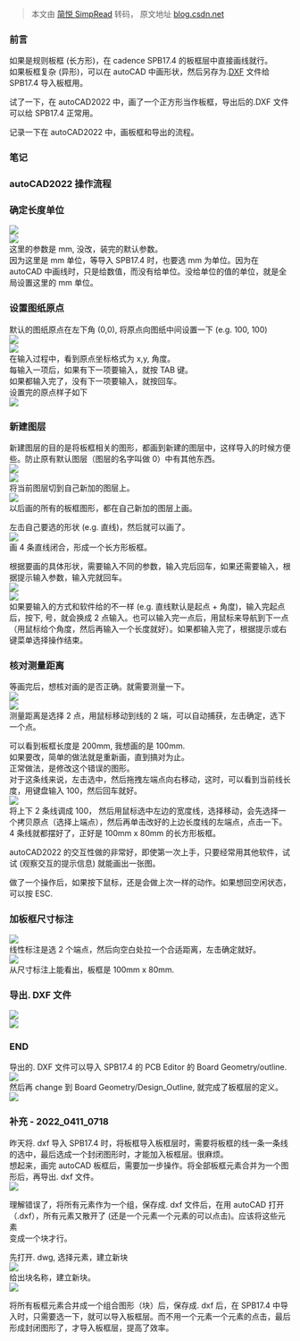 > 本文由 [简悦 SimpRead](http://ksria.com/simpread/) 转码， 原文地址 [blog.csdn.net](https://blog.csdn.net/LostSpeed/article/details/124080794)

### 前言

如果是规则板框 (长方形)，在 cadence SPB17.4 的板框层中直接画线就行。  
如果板框复杂 (异形)，可以在 autoCAD 中画形状，然后另存为.[DXF](https://so.csdn.net/so/search?q=DXF&spm=1001.2101.3001.7020) 文件给 SPB17.4 导入板框用。

试了一下，在 autoCAD2022 中，画了一个正方形当作板框，导出后的.DXF 文件可以给 SPB17.4 正常用。

记录一下在 autoCAD2022 中，画板框和导出的流程。

### 笔记

### autoCAD2022 操作流程

### 确定长度单位

![](https://i-blog.csdnimg.cn/blog_migrate/c11d9dc2970902bf276a9d8e91ea14ac.png)  
![](https://i-blog.csdnimg.cn/blog_migrate/a2b513c3d35c5930a7d87d6b054231aa.png)  
这里的参数是 mm, 没改，装完的默认参数。  
因为这里是 mm 单位，等导入 SPB17.4 时，也要选 mm 为单位。因为在 autoCAD 中画线时，只是给数值，而没有给单位。没给单位的值的单位，就是全局设置这里的 mm 单位。

### 设置图纸原点

默认的图纸原点在左下角 (0,0), 将原点向图纸中间设置一下 (e.g. 100, 100)  
![](https://i-blog.csdnimg.cn/blog_migrate/f7cb7da9c2df8199ed34360c6ff274f3.png)  
![](https://i-blog.csdnimg.cn/blog_migrate/e66b18a27536a3d933b41dc20f0d90f0.png)  
在输入过程中，看到原点坐标格式为 x,y, 角度。  
每输入一项后，如果有下一项要输入，就按 TAB 键。  
如果都输入完了，没有下一项要输入，就按回车。  
设置完的原点样子如下  
![](https://i-blog.csdnimg.cn/blog_migrate/acd997d08bf8ef87a49feae0f5132b81.png)

### 新建图层

新建图层的目的是将板框相关的图形，都画到新建的图层中，这样导入的时候方便些。防止原有默认图层（图层的名字叫做 0）中有其他东西。  
![](https://i-blog.csdnimg.cn/blog_migrate/8cd33284a29c5adb55b469fa4b3bb647.png)  
![](https://i-blog.csdnimg.cn/blog_migrate/76ca6187992a964701f58c5a0a38f436.png)  
将当前图层切到自己新加的图层上。  
![](https://i-blog.csdnimg.cn/blog_migrate/103198a4774756ce5a26fba46a73b20c.png)  
以后画的所有的板框图形，都在自己新加的图层上画。

左击自己要选的形状 (e.g. 直线)，然后就可以画了。  
![](https://i-blog.csdnimg.cn/blog_migrate/daec2da559f43a3737f3f101764c3a9b.png)  
画 4 条直线闭合，形成一个长方形板框。

根据要画的具体形状，需要输入不同的参数，输入完后回车，如果还需要输入，根据提示输入参数，输入完就回车。  
![](https://i-blog.csdnimg.cn/blog_migrate/686d9719a3aa0df0cab9ba9dcb0fa7b7.png)  
![](https://i-blog.csdnimg.cn/blog_migrate/6c1f7ee0d580273fc5b85a280ea45423.png)  
如果要输入的方式和软件给的不一样 (e.g. 直线默认是起点 + 角度)，输入完起点后，按下, 号，就会换成 2 点输入。也可以输入完一点后，用鼠标来导航到下一点（用鼠标给个角度，然后再输入一个长度就好）。如果都输入完了，根据提示或右键菜单选择操作结束。

### 核对测量距离

等画完后，想核对画的是否正确。就需要测量一下。  
![](https://i-blog.csdnimg.cn/blog_migrate/2e44e527e4d6f04e68a4267de5fb67a1.png)  
![](https://i-blog.csdnimg.cn/blog_migrate/2602a65115cc0b834c194b85e7f11934.png)  
测量距离是选择 2 点，用鼠标移动到线的 2 端，可以自动捕获，左击确定，选下一个点。

可以看到板框长度是 200mm, 我想画的是 100mm.  
如果要改，简单的做法就是重新画，直到搞对为止。  
正常做法，是修改这个错误的图形。  
对于这条线来说，左击选中，然后拖拽左端点向右移动，这时，可以看到当前线长度，用键盘输入 100，然后回车就好。  
![](https://i-blog.csdnimg.cn/blog_migrate/993680f05aefba663ba3b82eb725327a.png)  
将上下 2 条线调成 100， 然后用鼠标选中左边的宽度线，选择移动，会先选择一个拷贝原点（选择上端点），然后再单击改好的上边长度线的左端点，点击一下。4 条线就都摆好了，正好是 100mm x 80mm 的长方形板框。

autoCAD2022 的交互性做的非常好，即使第一次上手，只要经常用其他软件，试试 (观察交互的提示信息) 就能画出一张图。

做了一个操作后，如果按下鼠标，还是会做上次一样的动作。如果想回空闲状态，可以按 ESC.

### 加板框尺寸标注

![](https://i-blog.csdnimg.cn/blog_migrate/6a25a5a6d6cd9c7a4ab8b255d3723537.png)  
线性标注是选 2 个端点，然后向空白处拉一个合适距离，左击确定就好。  
![](https://i-blog.csdnimg.cn/blog_migrate/2562b8534a0830d92c634023b26f8aa3.png)  
从尺寸标注上能看出，板框是 100mm x 80mm.

### 导出. DXF 文件

![](https://i-blog.csdnimg.cn/blog_migrate/a5d2d81e71ff9ab05ee3cb1b391f2ccb.png)  
![](https://i-blog.csdnimg.cn/blog_migrate/67fb2cc65588f440dd5217f8195126cc.png)

### END

导出的. DXF 文件可以导入 SPB17.4 的 PCB Editor 的 Board Geometry/outline.  
![](https://i-blog.csdnimg.cn/blog_migrate/82ccc627bfea5cf4bc8dc232fde8d291.png)  
然后再 change 到 Board Geometry/Design_Outline, 就完成了板框层的定义。  
![](https://i-blog.csdnimg.cn/blog_migrate/a72ba3343ea2f18ae1f28d705bfc90a0.png)

### 补充 - 2022_0411_0718

昨天将. dxf 导入 SPB17.4 时，将板框导入板框层时，需要将板框的线一条一条线的选中，最后选成一个封闭图形时，才能加入板框层。很麻烦。  
想起来，画完 autoCAD 板框后，需要加一步操作。将全部板框元素合并为一个图形后，再导出. dxf 文件。  
![](https://i-blog.csdnimg.cn/blog_migrate/269a4cbb0a24a2aac1b84108bbd64990.png)

理解错误了，将所有元素作为一个组，保存成. dxf 文件后，在用 autoCAD 打开（.dxf），所有元素又散开了 (还是一个元素一个元素的可以点击)。应该将这些元素  
变成一个块才行。

先打开. dwg, 选择元素，建立新块  
![](https://i-blog.csdnimg.cn/blog_migrate/df48a12a2636415658d2c3c8f60ed71f.png)  
给出块名称，建立新块。  
![](https://i-blog.csdnimg.cn/blog_migrate/e872fe289639689d74dd87aaeb737e0d.png)

将所有板框元素合并成一个组合图形（块）后，保存成. dxf 后，在 SPB17.4 中导入时，只需要选一下，就可以导入板框层。而不用一个元素一个元素的点击，最后形成封闭图形了，才导入板框层，提高了效率。